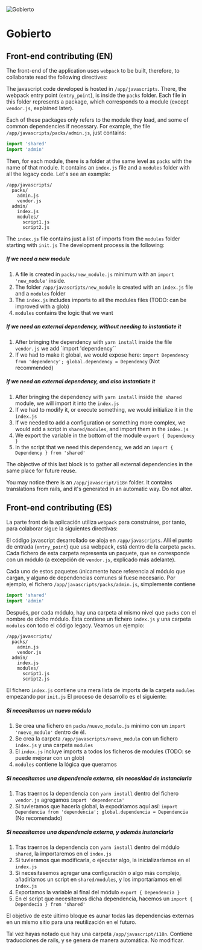 ![Gobierto](https://gobierto.es/assets/logo_gobierto.png)

# Gobierto

## Front-end contributing (EN)

The front-end of the application uses `webpack` to be built, therefore, to collaborate read the following directives:

The javascript code developed is hosted in `/app/javascripts`. There, the webpack entry point (`entry_point`), is inside the `packs` folder. Each file in this folder represents a package, which corresponds to a module (except `vendor.js`, explained later).

Each of these packages only refers to the module they load, and some of common dependencies if necessary. For example, the file `/app/javascripts/packs/admin.js`, just contains:
```js
import 'shared'
import 'admin'
```
Then, for each module, there is a folder at the same level as `packs` with the name of that module. It contains an `index.js` file and a `modules` folder with all the legacy code. Let's see an example:
```
/app/javascripts/
  packs/
    admin.js
    vendor.js
  admin/
    index.js
    modules/
      script1.js
      script2.js
```
The `index.js` file contains just a list of imports from the `modules` folder starting with `init.js`
The development process is the following:

##### If we need a new module
1. A file is created in `packs/new_module.js` minimum with an `import 'new_module'` inside.
2. The folder `/app/javascripts/new_module` is created with an `index.js` file and a `modules` folder
3. The `index.js` includes imports to all the modules files (TODO: can be improved with a glob)
4. `modules` contains the logic that we want

##### If we need an external dependency, without needing to instantiate it
1. After bringing the dependency with `yarn install` inside the file `vendor.js` we add `import 'dependency``
2. If we had to make it global, we would expose here: `import Dependency from 'dependency'; global.dependency = Dependency` (Not recommended)


##### If we need an external dependency, and also instantiate it
1. After bringing the dependency with `yarn install` inside the` shared` module, we will import it into the `index.js`
2. If we had to modify it, or execute something, we would initialize it in the `index.js`
3. If we needed to add a configuration or something more complex, we would add a script in `shared/modules`, and import them in the `index.js`
4. We export the variable in the bottom of the module `export { Dependency }`
5. In the script that we need this dependency, we add an `import { Dependency } from 'shared'`

The objective of this last block is to gather all external dependencies in the same place for future reuse.

You may notice there is an `/app/javascript/i18n` folder. It contains translations from rails, and it's generated in an automatic way. Do not alter.

## Front-end contributing (ES)

La parte front de la aplicación utiliza `webpack` para construirse, por tanto, para colaborar sigue la siguientes directivas:

El código javascript desarrollado se aloja en `/app/javascripts`. Allí el punto de entrada (`entry_point`) que usa webpack, está dentro de la carpeta `packs`. Cada fichero de esta carpeta representa un paquete, que se corresponde con un módulo (a excepción de `vendor.js`, explicado más adelante).

Cada uno de estos paquetes únicamente hace referencia al módulo que cargan, y alguno de dependencias comunes si fuese necesario. Por ejemplo, el fichero `/app/javascripts/packs/admin.js`, simplemente contiene
```js
import 'shared'
import 'admin'
```
Después, por cada módulo, hay una carpeta al mismo nivel que `packs` con el nombre de dicho módulo. Esta contiene un fichero `index.js` y una carpeta `modules` con todo el código legacy. Veamos un ejemplo:
```
/app/javascripts/
  packs/
    admin.js
    vendor.js
  admin/
    index.js
    modules/
      script1.js
      script2.js
```
El fichero `index.js` contiene una mera lista de imports de la carpeta `modules` empezando por `init.js`
El proceso de desarrollo es el siguiente:

##### Si necesitamos un nuevo módulo
1. Se crea una fichero en `packs/nuevo_modulo.js` minimo con un `import 'nuevo_modulo'` dentro de él.
2. Se crea la carpeta `/app/javascripts/nuevo_modulo` con un fichero `index.js` y una carpeta `modules`
3. El `index.js` incluye imports a todos los ficheros de modules (TODO: se puede mejorar con un glob)
4. `modules` contiene la lógica que queramos

##### Si necesitamos una dependencia externa, sin necesidad de instanciarla
1. Tras traernos la dependencia con `yarn install` dentro del fichero `vendor.js` agregamos `import 'dependencia'`
2. Si tuvieramos que hacerla global, la expodríamos aquí así: `import Dependencia from 'dependencia'; global.dependencia = Dependencia` (No recomendado)


##### Si necesitamos una dependencia externa, y además instanciarla
1. Tras traernos la dependencia con `yarn install` dentro del módulo `shared`, la importaremos en el `index.js`
2. Si tuvieramos que modificarla, o ejecutar algo, la inicializaríamos en el `index.js`
3. Si necesitasemos agregar una configuración o algo más complejo, añadiríamos un script en `shared/modules`, y los importaríamos en el `index.js`
4. Exportamos la variable al final del módulo `export { Dependencia }`
5. En el script que necesitemos dicha dependencia, hacemos un `import { Dependecia } from 'shared'`

El objetivo de este último bloque es aunar todas las dependencias externas en un mismo sitio para una reutilización en el futuro.

Tal vez hayas notado que hay una carpeta `/app/javascript/i18n`. Contiene traducciones de rails, y se genera de manera automática. No modificar.